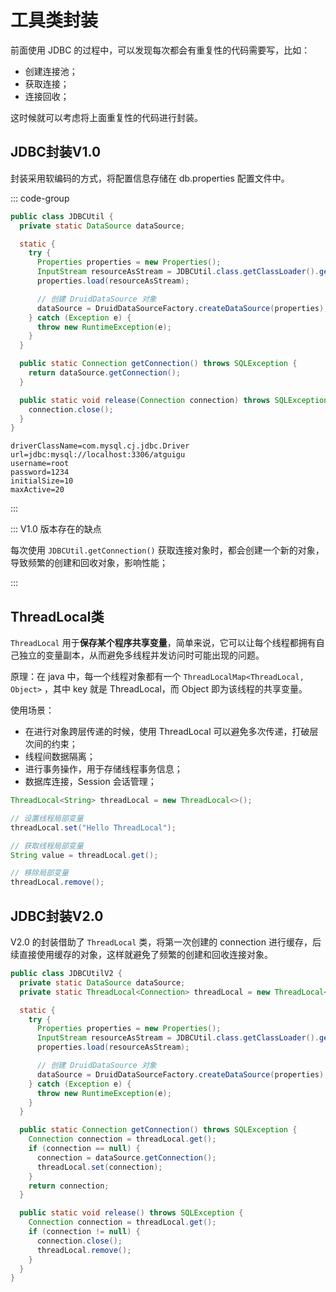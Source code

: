 # 工具类封装

前面使用 JDBC 的过程中，可以发现每次都会有重复性的代码需要写，比如：

- 创建连接池；
- 获取连接；
- 连接回收；



这时候就可以考虑将上面重复性的代码进行封装。



## JDBC封装V1.0

封装采用软编码的方式，将配置信息存储在 db.properties 配置文件中。

::: code-group

```java [JDBCUtil] {11,18}
public class JDBCUtil {
  private static DataSource dataSource;

  static {
    try {
      Properties properties = new Properties();
      InputStream resourceAsStream = JDBCUtil.class.getClassLoader().getResourceAsStream("db.properties");
      properties.load(resourceAsStream);

      // 创建 DruidDataSource 对象
      dataSource = DruidDataSourceFactory.createDataSource(properties);
    } catch (Exception e) {
      throw new RuntimeException(e);
    }
  }

  public static Connection getConnection() throws SQLException {
    return dataSource.getConnection();
  }

  public static void release(Connection connection) throws SQLException {
    connection.close();
  }
}
```

```properties [db.properties]
driverClassName=com.mysql.cj.jdbc.Driver
url=jdbc:mysql://localhost:3306/atguigu
username=root
password=1234
initialSize=10
maxActive=20
```

:::

::: V1.0 版本存在的缺点

每次使用 `JDBCUtil.getConnection()` 获取连接对象时，都会创建一个新的对象，导致频繁的创建和回收对象，影响性能；

:::



## ThreadLocal类

`ThreadLocal` 用于**保存某个程序共享变量**，简单来说，它可以让每个线程都拥有自己独立的变量副本，从而避免多线程并发访问时可能出现的问题。

原理：在 java 中，每一个线程对象都有一个 `ThreadLocalMap<ThreadLocal, Object>` ，其中 key 就是 ThreadLocal，而 Object 即为该线程的共享变量。

使用场景：

- 在进行对象跨层传递的时候，使用 ThreadLocal 可以避免多次传递，打破层次间的约束；
- 线程间数据隔离；
- 进行事务操作，用于存储线程事务信息；
- 数据库连接，Session 会话管理；

```java
ThreadLocal<String> threadLocal = new ThreadLocal<>();

// 设置线程局部变量
threadLocal.set("Hello ThreadLocal");

// 获取线程局部变量
String value = threadLocal.get();

// 移除局部变量
threadLocal.remove();
```



## JDBC封装V2.0

V2.0 的封装借助了 `ThreadLocal` 类，将第一次创建的 connection 进行缓存，后续直接使用缓存的对象，这样就避免了频繁的创建和回收连接对象。

```java {19-24,28-32}
public class JDBCUtilV2 {
  private static DataSource dataSource;
  private static ThreadLocal<Connection> threadLocal = new ThreadLocal<>();

  static {
    try {
      Properties properties = new Properties();
      InputStream resourceAsStream = JDBCUtil.class.getClassLoader().getResourceAsStream("db.properties");
      properties.load(resourceAsStream);

      // 创建 DruidDataSource 对象
      dataSource = DruidDataSourceFactory.createDataSource(properties);
    } catch (Exception e) {
      throw new RuntimeException(e);
    }
  }

  public static Connection getConnection() throws SQLException {
    Connection connection = threadLocal.get();
    if (connection == null) {
      connection = dataSource.getConnection();
      threadLocal.set(connection);
    }
    return connection;
  }

  public static void release() throws SQLException {
    Connection connection = threadLocal.get();
    if (connection != null) {
      connection.close();
      threadLocal.remove();
    }
  }
}
```